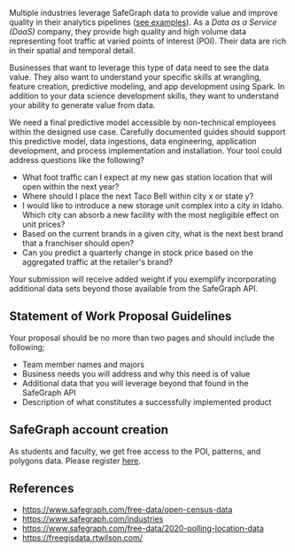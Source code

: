 Multiple industries leverage SafeGraph data to provide value and improve quality in their analytics pipelines ([see examples](https://www.safegraph.com/industries)). As a _Data as a Service (DaaS)_ company, they provide high quality and high volume data representing foot traffic at varied points of interest (POI). Their data are rich in their spatial and temporal detail.

Businesses that want to leverage this type of data need to see the data value. They also want to understand your specific skills at wrangling, feature creation, predictive modeling, and app development using Spark. In addition to your data science development skills, they want to understand your ability to generate value from data.

We need a final predictive model accessible by non-technical employees within the designed use case. Carefully documented guides should support this predictive model, data ingestions, data engineering, application development, and process implementation and installation. Your tool could address questions like the following?

- What foot traffic can I expect at my new gas station location that will open within the next year?
- Where should I place the next Taco Bell within city x or state y?
- I would like to introduce a new storage unit complex into a city in Idaho. Which city can absorb a new facility with the most negligible effect on unit prices?
- Based on the current brands in a given city, what is the next best brand that a franchiser should open?
- Can you predict a quarterly change in stock price based on the aggregated traffic at the retailer's brand?

Your submission will receive added weight if you exemplify incorporating additional data sets beyond those available from the SafeGraph API.

## Statement of Work Proposal Guidelines

Your proposal should be no more than two pages and should include the following;

- Team member names and majors
- Business needs you will address and why this need is of value
- Additional data that you will leverage beyond that found in the SafeGraph API
- Description of what constitutes a successfully implemented product

## SafeGraph account creation

As students and faculty, we get free access to the POI, patterns, and polygons data. Please register [here](https://www.safegraph.com/academics).

## References

- https://www.safegraph.com/free-data/open-census-data
- https://www.safegraph.com/industries
- https://www.safegraph.com/free-data/2020-polling-location-data
- https://freegisdata.rtwilson.com/
